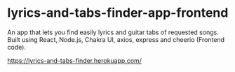 # lyrics-and-tabs-finder-app-frontend
An app that lets you find easily lyrics and guitar tabs of requested songs. Built using React, Node.js, Chakra UI, axios, express and cheerio (Frontend code).

https://lyrics-and-tabs-finder.herokuapp.com/

